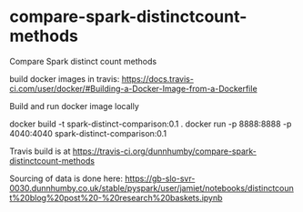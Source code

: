 # compare-spark-distinctcount-methods
Compare Spark distinct count methods

build docker images in travis: https://docs.travis-ci.com/user/docker/#Building-a-Docker-Image-from-a-Dockerfile

Build and run docker image locally

docker build -t spark-distinct-comparison:0.1 .
docker run -p 8888:8888 -p 4040:4040 spark-distinct-comparison:0.1

Travis build is at https://travis-ci.org/dunnhumby/compare-spark-distinctcount-methods

Sourcing of data is done here: https://gb-slo-svr-0030.dunnhumby.co.uk/stable/pyspark/user/jamiet/notebooks/distinctcount%20blog%20post%20-%20research%20baskets.ipynb
